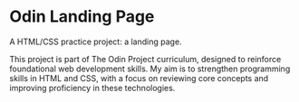 # Odin Landing Page

A HTML/CSS practice project: a landing page.

This project is part of The Odin Project curriculum, designed to reinforce foundational web development skills. My aim is to strengthen programming skills in HTML and CSS, with a focus on reviewing core concepts and improving proficiency in these technologies.